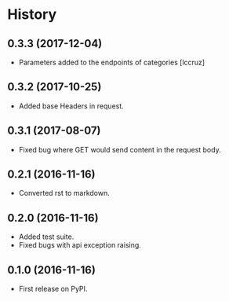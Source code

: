 # History

## 0.3.3 (2017-12-04)

* Parameters added to the endpoints of categories [lccruz]

## 0.3.2 (2017-10-25)

* Added base Headers in request.

## 0.3.1 (2017-08-07)

* Fixed bug where GET would send content in the request body.

## 0.2.1 (2016-11-16)

* Converted rst to markdown.

## 0.2.0 (2016-11-16)

* Added test suite.
* Fixed bugs with api exception raising.

## 0.1.0 (2016-11-16)

* First release on PyPI.
